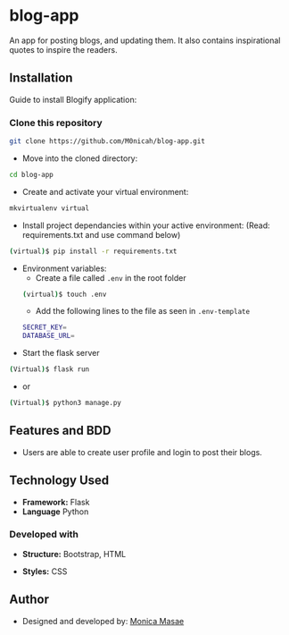 # blog-app
An app for posting blogs, and updating them. It also contains inspirational quotes to inspire the readers.

## Installation

Guide to install Blogify application:

### Clone this repository
```bash
git clone https://github.com/M0nicah/blog-app.git
```
* Move into the cloned directory:
```bash
cd blog-app
```
* Create and activate your virtual environment:
```bash
mkvirtualenv virtual
```
* Install project dependancies within your active environment: (Read: requirements.txt and use command below)
```bash
(virtual)$ pip install -r requirements.txt
```
* Environment variables:
    *  Create a file called ```.env``` in the root folder
    ```bash
    (virtual)$ touch .env
    ```
    * Add the following lines to the file as seen in ```.env-template```
    ```bash 
    SECRET_KEY=
    DATABASE_URL=
    ```
* Start the flask server
```bash
(Virtual)$ flask run
```
* or

```bash
(Virtual)$ python3 manage.py
```
## Features and BDD

- Users are able to create user profile and login to post their blogs.

## Technology Used

- **Framework:** Flask
- **Language** Python

### Developed with
- **Structure:** Bootstrap, HTML

- **Styles:** CSS

## Author

* Designed and developed by: [Monica Masae](https://github.com/M0nicah)
